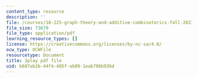 ```yaml
---
content_type: resource
description: ''
file: /courses/18-225-graph-theory-and-additive-combinatorics-fall-2023/vcsxCFSLyP8_transcript.pdf
file_size: 73679
file_type: application/pdf
learning_resource_types: []
license: https://creativecommons.org/licenses/by-nc-sa/4.0/
ocw_type: OCWFile
resourcetype: Document
title: 3play pdf file
uid: b607ab2b-44f4-485f-ab89-1eab706b936d
---
```

